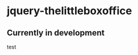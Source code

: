 jquery-thelittleboxoffice
=========================

Currently in development
------------------------

test

